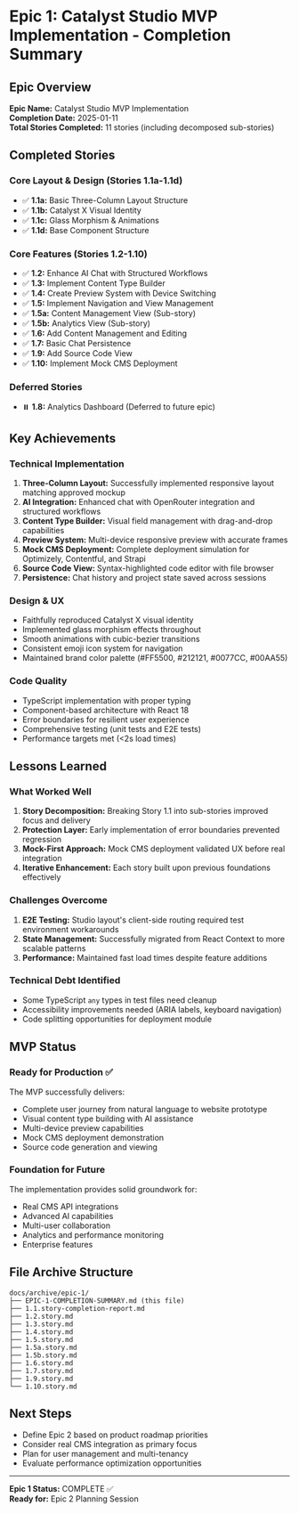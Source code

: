 # Epic 1: Catalyst Studio MVP Implementation - Completion Summary

## Epic Overview
**Epic Name:** Catalyst Studio MVP Implementation  
**Completion Date:** 2025-01-11  
**Total Stories Completed:** 11 stories (including decomposed sub-stories)  

## Completed Stories

### Core Layout & Design (Stories 1.1a-1.1d)
- ✅ **1.1a:** Basic Three-Column Layout Structure
- ✅ **1.1b:** Catalyst X Visual Identity  
- ✅ **1.1c:** Glass Morphism & Animations
- ✅ **1.1d:** Base Component Structure

### Core Features (Stories 1.2-1.10)
- ✅ **1.2:** Enhance AI Chat with Structured Workflows
- ✅ **1.3:** Implement Content Type Builder
- ✅ **1.4:** Create Preview System with Device Switching
- ✅ **1.5:** Implement Navigation and View Management
- ✅ **1.5a:** Content Management View (Sub-story)
- ✅ **1.5b:** Analytics View (Sub-story)
- ✅ **1.6:** Add Content Management and Editing
- ✅ **1.7:** Basic Chat Persistence
- ✅ **1.9:** Add Source Code View
- ✅ **1.10:** Implement Mock CMS Deployment

### Deferred Stories
- ⏸️ **1.8:** Analytics Dashboard (Deferred to future epic)

## Key Achievements

### Technical Implementation
1. **Three-Column Layout:** Successfully implemented responsive layout matching approved mockup
2. **AI Integration:** Enhanced chat with OpenRouter integration and structured workflows
3. **Content Type Builder:** Visual field management with drag-and-drop capabilities
4. **Preview System:** Multi-device responsive preview with accurate frames
5. **Mock CMS Deployment:** Complete deployment simulation for Optimizely, Contentful, and Strapi
6. **Source Code View:** Syntax-highlighted code editor with file browser
7. **Persistence:** Chat history and project state saved across sessions

### Design & UX
- Faithfully reproduced Catalyst X visual identity
- Implemented glass morphism effects throughout
- Smooth animations with cubic-bezier transitions
- Consistent emoji icon system for navigation
- Maintained brand color palette (#FF5500, #212121, #0077CC, #00AA55)

### Code Quality
- TypeScript implementation with proper typing
- Component-based architecture with React 18
- Error boundaries for resilient user experience
- Comprehensive testing (unit tests and E2E tests)
- Performance targets met (<2s load times)

## Lessons Learned

### What Worked Well
1. **Story Decomposition:** Breaking Story 1.1 into sub-stories improved focus and delivery
2. **Protection Layer:** Early implementation of error boundaries prevented regression
3. **Mock-First Approach:** Mock CMS deployment validated UX before real integration
4. **Iterative Enhancement:** Each story built upon previous foundations effectively

### Challenges Overcome
1. **E2E Testing:** Studio layout's client-side routing required test environment workarounds
2. **State Management:** Successfully migrated from React Context to more scalable patterns
3. **Performance:** Maintained fast load times despite feature additions

### Technical Debt Identified
- Some TypeScript `any` types in test files need cleanup
- Accessibility improvements needed (ARIA labels, keyboard navigation)
- Code splitting opportunities for deployment module

## MVP Status

### Ready for Production ✅
The MVP successfully delivers:
- Complete user journey from natural language to website prototype
- Visual content type building with AI assistance
- Multi-device preview capabilities
- Mock CMS deployment demonstration
- Source code generation and viewing

### Foundation for Future
The implementation provides solid groundwork for:
- Real CMS API integrations
- Advanced AI capabilities
- Multi-user collaboration
- Analytics and performance monitoring
- Enterprise features

## File Archive Structure
```
docs/archive/epic-1/
├── EPIC-1-COMPLETION-SUMMARY.md (this file)
├── 1.1.story-completion-report.md
├── 1.2.story.md
├── 1.3.story.md
├── 1.4.story.md
├── 1.5.story.md
├── 1.5a.story.md
├── 1.5b.story.md
├── 1.6.story.md
├── 1.7.story.md
├── 1.9.story.md
└── 1.10.story.md
```

## Next Steps
- Define Epic 2 based on product roadmap priorities
- Consider real CMS integration as primary focus
- Plan for user management and multi-tenancy
- Evaluate performance optimization opportunities

---

**Epic 1 Status:** COMPLETE ✅  
**Ready for:** Epic 2 Planning Session